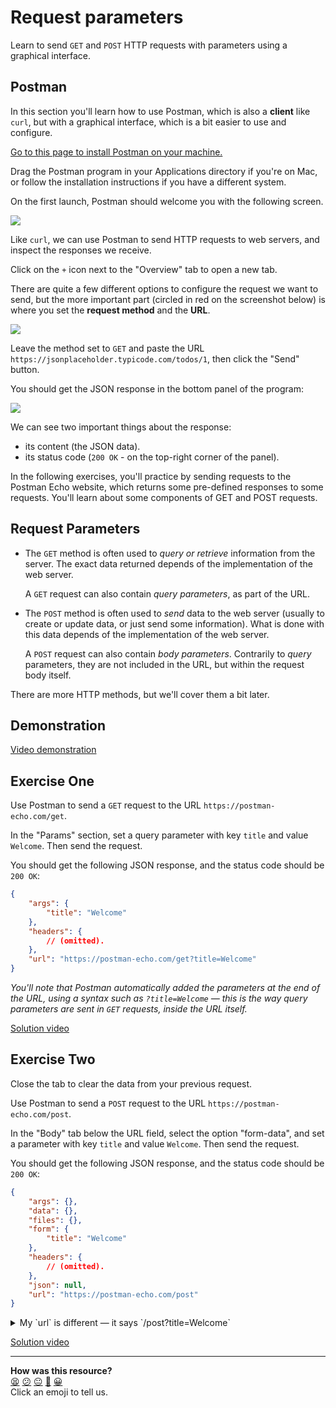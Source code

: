 # Request parameters

Learn to send `GET` and `POST` HTTP requests with parameters using a graphical
interface.

<!-- OMITTED -->

## Postman

In this section you'll learn how to use Postman, which is also a **client** like
`curl`, but with a graphical interface, which is a bit easier to use and
configure.

[Go to this page to install Postman on your
machine.](https://www.postman.com/downloads/)

Drag the Postman program in your Applications directory if you're on Mac, or
follow the installation instructions if you have a different system.

On the first launch, Postman should welcome you with the following screen.

![](../resources/postman-1.png)

Like `curl`, we can use Postman to send HTTP requests to web servers, and
inspect the responses we receive.

Click on the `+` icon next to the "Overview" tab to open a new tab.

There are quite a few different options to configure the request we want to
send, but the more important part (circled in red on the screenshot below) is
where you set the **request method** and the **URL**.

![](../resources/postman-2.png)

Leave the method set to `GET` and paste the URL
`https://jsonplaceholder.typicode.com/todos/1`, then click the "Send" button.

You should get the JSON response in the bottom panel of the program:

![](../resources/postman-3.png)

We can see two important things about the response:
* its content (the JSON data).
* its status code (`200 OK` - on the top-right corner of the panel).

In the following exercises, you'll practice by sending requests to the Postman
Echo website, which returns some pre-defined responses to some requests. You'll
learn about some components of GET and POST requests.

## Request Parameters

* The `GET` method is often used to _query or retrieve_ information from the
  server. The exact data returned depends of the implementation of the web
  server.   

  A `GET` request can also contain _query parameters_, as part of the URL.

* The `POST` method is often used to _send_ data to the web server (usually to
  create or update data, or just send some information). What is done with this
  data depends of the implementation of the web server.  

  A `POST` request can also contain _body parameters_. Contrarily to _query_
  parameters, they are not included in the URL, but within the request body
  itself.

There are more HTTP methods, but we'll cover them a bit later.

## Demonstration

[Video demonstration](https://www.youtube.com/watch?v=zwU6SpTwuxY)

## Exercise One

Use Postman to send a `GET` request to the URL `https://postman-echo.com/get`.

In the "Params" section, set a query parameter with key `title` and value
`Welcome`. Then send the request.

You should get the following JSON response, and the status code should be `200
OK`:

```json
{
    "args": {
        "title": "Welcome"
    },
    "headers": {
        // (omitted).
    },
    "url": "https://postman-echo.com/get?title=Welcome"
}
```

_You'll note that Postman automatically added the parameters at the end of the
URL, using a syntax such as `?title=Welcome` — this is the way query parameters
are sent in `GET` requests, inside the URL itself._

[Solution video](https://www.youtube.com/watch?v=zwU6SpTwuxY&t=420s)

## Exercise Two

Close the tab to clear the data from your previous request.

Use Postman to send a `POST` request to the URL `https://postman-echo.com/post`.

In the "Body" tab below the URL field, select the option "form-data", and set a
parameter with key `title` and value `Welcome`. Then send the request.

You should get the following JSON response, and the status code should be `200
OK`:

```json
{
    "args": {},
    "data": {},
    "files": {},
    "form": {
        "title": "Welcome"
    },
    "headers": {
        // (omitted).
    },
    "json": null,
    "url": "https://postman-echo.com/post"
}
```

<details>
  <summary>My `url` is different — it says `/post?title=Welcome`</summary>

  If you're seeing this, you've probably put it in the 'Params' tab. To fix this:

  1. Close the tab to clear the request you made.
  2. Set up the request to send a POST request to `https://postman-echo.com/post`
  3. Click through to the "Body" tab — not the "Params" tab.
  4. Select `form-data`.
  5. Add a parameter with the key `title` and value `Welcome`.

</details>

[Solution video](https://www.youtube.com/watch?v=zwU6SpTwuxY&t=530s)


<!-- BEGIN GENERATED SECTION DO NOT EDIT -->

---

**How was this resource?**  
[😫](https://airtable.com/shrUJ3t7KLMqVRFKR?prefill_Repository=makersacademy%2Fweb-applications&prefill_File=http_bites%2F03_request_parameters.md&prefill_Sentiment=😫) [😕](https://airtable.com/shrUJ3t7KLMqVRFKR?prefill_Repository=makersacademy%2Fweb-applications&prefill_File=http_bites%2F03_request_parameters.md&prefill_Sentiment=😕) [😐](https://airtable.com/shrUJ3t7KLMqVRFKR?prefill_Repository=makersacademy%2Fweb-applications&prefill_File=http_bites%2F03_request_parameters.md&prefill_Sentiment=😐) [🙂](https://airtable.com/shrUJ3t7KLMqVRFKR?prefill_Repository=makersacademy%2Fweb-applications&prefill_File=http_bites%2F03_request_parameters.md&prefill_Sentiment=🙂) [😀](https://airtable.com/shrUJ3t7KLMqVRFKR?prefill_Repository=makersacademy%2Fweb-applications&prefill_File=http_bites%2F03_request_parameters.md&prefill_Sentiment=😀)  
Click an emoji to tell us.

<!-- END GENERATED SECTION DO NOT EDIT -->
